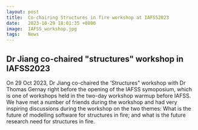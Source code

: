 ```yaml
---
layout: post
title:  Co-chairing Structures in fire workshop at IAFSS2023
date:   2023-10-29 18:01:35 +0800
image:  IAFSS_workshop.jpg
tags:   News
---
```

## Dr Jiang co-chaired "structures" workshop in IAFSS2023
On 29 Oct 2023, Dr Jiang co-chaired the 'Structures" workshop with Dr Thomas Gernay right before the opening of the IAFSS symoposium, which is one of workshops held in the two-day workshop warmup before IAFSS. We have met a number of friends during the workshop and had very inspiring discussions during the workshop on the two themes: What is the future of modelling software for structures in fire; and what is the future research need for structures in fire. 

